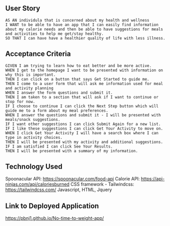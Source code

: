 ## User Story

```
AS AN individula that is concerned about my health and wellness
I WANT to be able to have an app that I can easily find information about my calorie needs and then be able to have suggestions for meals and activities to help me get/stay healthy.
SO THAT I can have have a healthier quality of life with less illness.
```

## Acceptance Criteria

```
GIVEN I am trying to learn how to eat better and be more active.
WHEN I get to the homepage I want to be presented with information on why this is important.
THEN I can click on a button that says Get Started to guide me.
THEN I come to a user form that will ask me information used for meal and activity planning
WHEN I answer the form questions and submit it.
THEN I am taken to a section that will ask if I want to continue or stop for now.
IF I choose to continue I can click the Next Step button which will guide me to a form about my meal preferences.
WHEN I answer the questions and submit it - I will be presented with meals/snack suggestions.
IF I want other suggestions I can click Submit Again for a new list.
IF I like these suggestions I can click Get Your Activity to move on.
WHEN I click Get Your Activity I will have a search box where I can type in activity choices.
THEN I will be presented with my activity and additional suggestions.
IF I am satisfied I can click See Your Results.
THEN I will be presented with a summary of my information.

```
## Technology Used
Spoonacular API:  https://spoonacular.com/food-api
Calorie API: https://api-ninjas.com/api/caloriesburned
CSS framework - Tailwindcss: https://tailwindcss.com/
Javascript, HTML, Jquery 


## Link to Deployed Application
 https://pbnj1.github.io/No-time-to-weight-app/